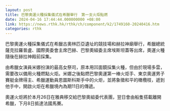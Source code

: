 ```yaml
---
layout: post
title: 巴黎奧運火種採集儀式在希臘舉行　第一支火炬點燃
date: 2024-04-16 17:44:44.000000000 +08:00
link: https://news.rthk.hk/rthk/ch/component/k2/1749160-20240416.htm
categories: rthk
---
```


巴黎奧運火種採集儀式在希臘古奧林匹亞遺址的競技場和赫拉神廟舉行，希臘總統薩克拉羅普盧、國際奧委會主席巴赫、巴黎奧組委主席埃斯坦蓋等出席，奧運火種隨後在赫拉神殿前採集。

由希臘女演員米娜扮演的最高女祭司，原本用凹面鏡採集火種，但由於現場多雲，需要改以備用火種燃點火炬。米娜之後點燃巴黎奧運第一棒火炬手、東京奧運男子賽艇金牌得主、希臘運動員恩圖斯科斯手中的火炬，並將象徵和平的橄欖枝，遞到他手中，開啟火炬在希臘境內為期11日的傳遞。

奧運火炬將於本月26日在雅典移交給巴黎奧組委代表團，翌日會由船隻搭載離開希臘，下月8日抵達法國馬賽。

